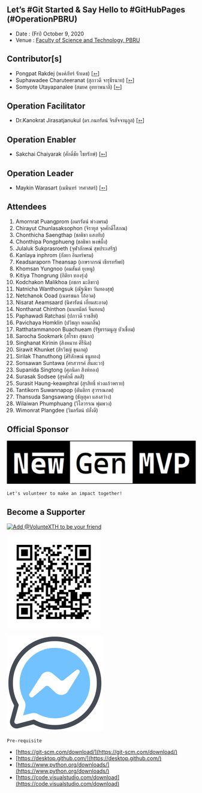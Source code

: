 ## Let’s #Git Started & Say Hello to #GitHubPages (#OperationPBRU)

+ Date : (Fri) October 9, 2020
+ Venue : [Faculty of Science and Technology, PBRU](https://sci.pbru.ac.th/)

## Contributor[s]
+ Pongpat Rakdej (พงศ์ภัทร์ รักเดช) [[➳](https://www.facebook.com/pongpatrakdej)]
+ Suphawadee Charuteeranat (สุภาวดี จารุธีรนาท) [[➳](https://www.facebook.com/thdeemiss03)]
+ Somyote Utayapanalee (สมยศ อุทยาพนาลี) [[➳](https://www.facebook.com/yote.utaya)]

## Operation Facilitator
+ Dr.Kanokrat Jirasatjanukul (ดร.กนกรัตน์ จิรสัจจานุกูล) [[➳](https://www.facebook.com/lukhyee)]

## Operation Enabler
+ Sakchai Chaiyarak (ศักดิ์ชัย ไชยรักษ์) [[➳](https://www.facebook.com/chaiyaraks)]

## Operation Leader
+ Maykin Warasart (เมฆินทร์ วรศาสตร์) [[➳](http://mk.in.th)]

## Attendees
1. Amornrat Puangprom (อมรรัตน์ พ่วงพรม)
1. Chirayut Chunlasaksophon (จิรายุส จุลศักดิ์โสภณ)
1. Chonthicha Saengthap (ชลธิชา แสงทับ)
1. Chonthipa Pongphueng (ชลธิพา พงษ์ผึ้ง)
1. Julaluk Sukprasroeth (จุฬาลักษณ์ สุขประเสริฐ)
1. Kanlaya inphrom (กัลยา อินทร์พรม)
1. Keadsaraporn Theansap (เกษราภรณ์ เธียรทรัพย์)
1. Khomsan Yungnoo (คมสันต์ ยุงหนู)
1. Kitiya Thongrung (กิติยา ทองรุ่ง)
1. Kodchakon Malikhoa (กชกร มะลิขาว)
1. Natnicha Wanthongsuk (ณัฐณิชา วันทองสุข)
1. Netchanok Ooad (เนตรชนก โอ้อวด)
1. Nisarat Aeamsaard (นิศารัตน์ เอี่ยมสะอาด)
1. Nonthanat Chinthon (นนทนัตถ์ จีนทอน)
1. Paphawadi Ratchasi (ปภาวดี ราชสีห์)
1. Pavichaya Homklin (ปวิชญา หอมกลิ่น)
1. Ratthatammanoon Buachueam (รัฐธรรมนูญ บัวเชื่อม)
1. Sarocha Sookmark (สโรชา สุขมาก)
1. Singhanat Kirinin (สิงหนาท คีรีนิล)
1. Sirawit Khunket (สิรวิชญ์ ขุนเกตุ)
1. Sirilak Thanuthong (ศิริลักษณ์ ธนูทอง)
1. Sonsawan Suntawa (ศรสวรรค์ สันตะวา)
1. Supanida Singtong (ศุภนิดา สิงห์ทอง)
1. Surasak Sodsee (สุรศักดิ์ สดสี)
1. Surasit Haung-keawphrai (สุรสิทธิ์ ห่วงแก้วพราย)
1. Tantikorn Suwannapop (ตันติกร สุวรรณภพ)
1. Thansuda Sangsawang (ธัญสุดา แสงสว่าง)
1. Wilaiwan Phumphuang (วิไลวรรณ พุ่มพวง)
1. Wimonrat Plangdee (วิมลรัตน์ ปลั่งดี)

## Official Sponsor
[![](OperationPBRU/pic/NewGenMVP-BWB.png "#NewGenMVP")](https://www.facebook.com/hashtag/NewGenMVP)

```markdown
Let's volunteer to make an impact together!
```

## Become a Supporter

[![](https://scdn.line-apps.com/n/line_add_friends/btn/en.png "Add @VolunteXTH to be your friend")](https://lin.ee/cnIgUj4)

[![](/@VolunteXTH.png "Add @VolunteXTH to be your friend")](https://line.me/R/ti/p/@voluntex)

[![](/fb-m.png "Talk to us via FB messenger")](https://m.me/VolunteXTH)

```markdown
Pre-requisite
```
+ [https://git-scm.com/download/](https://git-scm.com/download/)
+ [https://desktop.github.com/](https://desktop.github.com/)
+ [https://www.python.org/downloads/](https://www.python.org/downloads/)
+ [https://code.visualstudio.com/download](https://code.visualstudio.com/download)
